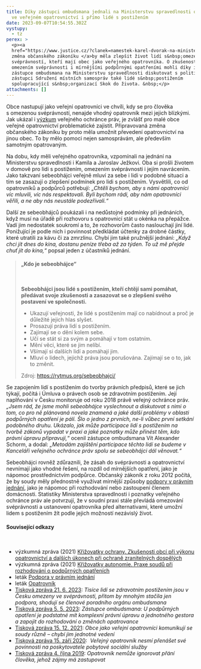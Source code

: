 ```yaml
---
title: Díky zástupci ombudsmana jednali na Ministerstvu spravedlnosti o změnách
  ve veřejném opatrovnictví i přímo lidé s postižením
date: 2023-09-07T10:54:55.302Z
vystupy:
  - tz
perex: >
  <p><a
  href="https://www.justice.cz/?clanek=namestek-karel-dvorak-na-ministerstvu-spravedlnosti-jsme-se-dnes-shodli-ze-je-potreba-zajistit-vetsi-duveru-a-respekt-u-institutu-verejneho-opatrovn-1">Připravovaná
  změna občanského zákoníku </a>by měla zlepšit život lidí s&nbsp;omezenou
  svéprávností, kteří mají obec jako veřejného opatrovníka. O zkušenosti s
  omezením svéprávnosti i mírnějšími podpůrnými opatřeními mohli díky iniciativě
  zástupce ombudsmana na Ministerstvu spravedlnosti diskutovat s politiky a
  zástupci Sdružení místních samospráv také lidé s&nbsp;postižením
  spolupracující s&nbsp;organizací Skok do života. &nbsp;</p>
attachments: []
---
```

<p>Obce nastupují jako veřejní opatrovníci ve chvíli, kdy se pro člověka s&nbsp;omezenou svéprávností,<strong> </strong>nenajde vhodný opatrovník mezi jejich blízkými. Jak ukázal i <a href="Křižovatky%20ochrany.%20Zkušenosti%20obcí%20při%20výkonu%20opatrovnictví%20a%20dalších%20úkonech%20při%20ochraně%20zranitelných%20dospělých">výzkum</a> veřejného ochránce práv, je zvlášť pro malé obce veřejné opatrovnictví problematické zajistit. Připravovaná změna občanského zákoníku by proto měla umožnit převedení opatrovnictví na jinou obec. To by mělo pomoci nejen samosprávám, ale především samotným opatrovaným.</p>

<p>Na dobu, kdy měli veřejného opatrovníka, vzpomínali na jednání na Ministerstvu spravedlnosti i Kamila a Jaroslav Ježkovi. Oba si prošli životem v&nbsp;domově pro lidi s postižením, omezením svéprávnosti i jejím navrácením. Jako takzvaní sebeobhájci veřejně mluví za sebe i lidi v&nbsp;podobné situaci a tím se zasazují o zlepšení podmínek pro lidi s&nbsp;postižením. Vysvětlili, co od opatrovníků a podpůrců potřebují: <em>&bdquo;Chtěli bychom, aby s námi opatrovníci víc mluvili, víc nás respektovali. Byli bychom rádi, aby nám opatrovníci věřili, a ne aby nás neustále podezřívali.&ldquo;</em></p>

<p>Další ze sebeobhájců poukázali i na nedůstojné podmínky při jednáních, když musí na úřadě při rozhovoru s opatrovnicí stát u okénka na přepážce. Vadí jim nedostatek soukromí a to, že rozhovorům často naslouchají jiní lidé. Ponižující je podle nich i povinnost předkládat účtenky za drobné částky, které utratili za kávu či za zmrzlinu. Chybí jim také pružnější jednání: <em>&bdquo;Když chci jít dnes do kina, dostanu peníze třeba až za týden. To už mě přejde chuť jít do kina,&ldquo; </em>popsal jeden z&nbsp;účastníků jednání.</p>

<blockquote>
<h4>&bdquo;Kdo je sebeobhájce&ldquo;</h4>

<p>&nbsp;</p>

<p><strong>Sebeobhájci jsou lidé s postižením, kteří chtějí sami pomáhat, předávat svoje zkušenosti a zasazovat se o zlepšení svého postavení ve společnosti.&nbsp;</strong></p>

<ul>
	<li>Ukazují veřejnosti, že lidé s postižením mají co nabídnout a proč je důležité jejich hlas slyšet.</li>
	<li>Prosazují práva lidí s postižením.&nbsp;</li>
	<li>Zajímají se o dění kolem sebe.&nbsp;</li>
	<li>Učí se stát si za svým a pomáhají v tom ostatním.&nbsp;</li>
	<li>Mění věci, které se jim nelíbí.&nbsp;</li>
	<li>Všímají si dalších lidí a pomáhají jim.</li>
	<li>Mluví o lidech, jejichž práva jsou porušována. Zajímají se o to, jak to změnit.</li>
</ul>

<p>Zdroj: <a href="https://rytmus.org/sebeobhajci/">https://rytmus.org/sebeobhajci/</a>&nbsp;</p>
</blockquote>

<p>Se zapojením lidí s postižením do tvorby právních předpisů, které se jich týkají, počítá i Úmluva o právech osob se zdravotním postižením. Její naplňování v&nbsp;Česku monitoruje od roku 2018 právě veřejný ochránce práv. <em>&bdquo;Jsem rád, že jsme mohli sebeobhájce vyslechnout a diskutovat s nimi o tom, co pro ně plánovaná novela znamená a jaké další problémy v oblasti podpůrných opatření je pálí. Šlo o jedno z&nbsp;prvních, ne-li vůbec první setkání podobného druhu. Ukázalo, jak může participace lidí s&nbsp;postižením na tvorbě zákonů vypadat v&nbsp;praxi a jaké poznatky může přinést těm, kdo právní úpravu připravují</em><em>,&ldquo;</em> ocenil zástupce ombudsmana Vít Alexander Schorm, a dodal: <em>&bdquo;</em><em>Metodám zajištění participace těchto lidí se budeme v Kanceláři veřejného ochránce práv spolu se sebeobhájci dál věnovat.&ldquo;</em></p>

<p>Sebeobhájci rovněž zdůraznili, že zásah do svéprávnosti a opatrovnictví nevnímají jako vhodné řešení, na rozdíl od mírnějších opatření, jako je nápomoc prostřednictvím podpůrce. Občanský zákoník z roku 2012 počítá, že by soudy měly přednostně využívat mírnější způsoby <a href="https://www.ochrance.cz/letaky/podpora-v-pravnim-jednani/podpora-v-pravnim-jednani.pdf">podpory v&nbsp;právním jednání</a>, jako je nápomoc při rozhodování nebo zastoupení členem domácnosti. Statistiky Ministerstva spravedlnosti i poznatky veřejného ochránce práv ale potvrzují, že v soudní&nbsp;praxi stále převládá omezování svéprávnosti a ustanovení opatrovníka před alternativami, které umožní lidem s&nbsp;postižením žít podle jejich možností nezávislý život.</p>

<h4>Související odkazy</h4>

<p>&nbsp;</p>

<ul>
	<li>výzkumná zpráva (2021)&nbsp;<a href="https://eso.ochrance.cz/Nalezene/Edit/9850">Křižovatky ochrany. Zkušenosti obcí při výkonu opatrovnictví a dalších úkonech při ochraně zranitelných dospělých</a>&nbsp;</li>
	<li>výzkumná zpráva (2021)&nbsp;<a href="https://www.ochrance.cz/uploads-import/CRPD/Vyzkumy/2018_61_Vyzkum-svepravnost.pdf">Křižovatky autonomie. Praxe soudů při rozhodování o podpůrných opatřeních</a>&nbsp;</li>
	<li>leták&nbsp;<a href="https://www.ochrance.cz/letaky/podpora-v-pravnim-jednani/podpora-v-pravnim-jednani.pdf">Podpora v&nbsp;právním jednání</a>&nbsp;</li>
	<li>leták&nbsp;<a href="https://www.ochrance.cz/letaky/opatrovnik/opatrovnik.pdf">Opatrovník</a>&nbsp;</li>
	<li><a href="https://www.ochrance.cz/aktualne/tisice_lidi_se_zdravotnim_postizenim_jsou_v_cesku_omezeni_ve_svepravnosti_pritom_by_mnohym_stacila_jen_podpora_shoduji_se_clenove_poradniho_organu_ombudsmana/">Tisková zpráva 21. 6. 2023</a>: <em>Tisíce lidí se zdravotním postižením jsou v Česku omezeny ve svéprávnosti, přitom by mnohým stačila jen podpora, shodují se členové poradního orgánu ombudsmana</em></li>
	<li><a href="https://www.ochrance.cz/aktualne/zastupce_ombudsmana_u_podpurnych_opatreni_je_podstatne_mit_komplexni_pravni_upravu_a_jednotneho_gestora_a_zapojit_do_rozhodovani_o_zmenach_opatrovance/">Tisková zpráva 5. 5. 2023</a>: <em>Zástupce ombudsmana: U podpůrných opatření je podstatné mít komplexní právní úpravu a jednotného gestora a zapojit do rozhodování o změnách opatrovance</em></li>
	<li><a href="https://www.ochrance.cz/aktualne/obce_jako_verejni_opatrovnici_komunikuji_se_soudy_ruzne_chybi_jim_jednotne_vedeni/">Tisková zpráva 15. 12. 2021</a>: <em>Obce jako veřejní opatrovníci komunikují se soudy různě &ndash; chybí jim jednotné vedení&nbsp;</em></li>
	<li><a href="https://www.ochrance.cz/aktualne/verejny-opatrovnik-nesmi-prenaset-sve-povinnosti-na-poskytovatele-pobytove-socialni-sluz/">Tisková zpráva 15.&nbsp;září 2020</a>: &nbsp;<em>Veřejný opatrovník nesmí přenášet své povinnosti na poskytovatele pobytové sociální služby</em></li>
	<li><a href="https://www.ochrance.cz/aktualne/opatrovnik-nemuze-ignorovat-prani-cloveka-jehoz-zajmy-ma-zastupovat/">Tisková zpráva 4. října 2019</a>:&nbsp;<em>Opatrovník nemůže ignorovat přání člověka, jehož zájmy má zastupovat</em></li>
</ul>

<p>&nbsp;</p>

<p>&nbsp;</p>

<p>&nbsp;</p>
